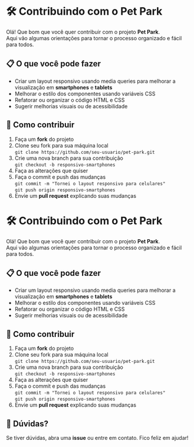 # 🛠️ Contribuindo com o Pet Park

Olá! Que bom que você quer contribuir com o projeto **Pet Park**.  
Aqui vão algumas orientações para tornar o processo organizado e fácil para todos.

## 📋 O que você pode fazer

- Criar um layout responsivo usando media queries para melhorar a visualização em **smartphones** e **tablets**
- Melhorar o estilo dos componentes usando variáveis CSS
- Refatorar ou organizar o código HTML e CSS
- Sugerir melhorias visuais ou de acessibilidade

## 🚀 Como contribuir

1. Faça um **fork** do projeto
2. Clone seu fork para sua máquina local  
   `git clone https://github.com/seu-usuario/pet-park.git`
3. Crie uma nova branch para sua contribuição  
   `git checkout -b responsivo-smartphones`
4. Faça as alterações que quiser
5. Faça o commit e push das mudanças  
   `git commit -m "Tornei o layout responsivo para celulares"`  
   `git push origin responsivo-smartphones`
6. Envie um **pull request** explicando suas mudanças

# 🛠️ Contribuindo com o Pet Park

Olá! Que bom que você quer contribuir com o projeto **Pet Park**.  
Aqui vão algumas orientações para tornar o processo organizado e fácil para todos.

## 📋 O que você pode fazer

- Criar um layout responsivo usando media queries para melhorar a visualização em **smartphones** e **tablets**
- Melhorar o estilo dos componentes usando variáveis CSS
- Refatorar ou organizar o código HTML e CSS
- Sugerir melhorias visuais ou de acessibilidade

## 🚀 Como contribuir

1. Faça um **fork** do projeto
2. Clone seu fork para sua máquina local  
   `git clone https://github.com/seu-usuario/pet-park.git`
3. Crie uma nova branch para sua contribuição  
   `git checkout -b responsivo-smartphones`
4. Faça as alterações que quiser
5. Faça o commit e push das mudanças  
   `git commit -m "Tornei o layout responsivo para celulares"`  
   `git push origin responsivo-smartphones`
6. Envie um **pull request** explicando suas mudanças

## 💬 Dúvidas?

Se tiver dúvidas, abra uma **issue** ou entre em contato. Fico feliz em ajudar!
